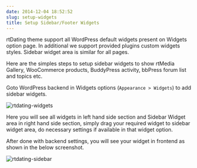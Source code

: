 ```yaml
---
date: 2014-12-04 18:52:52
slug: setup-widgets
title: Setup Sidebar/Footer Widgets
---
```


rtDating theme support all WordPress default widgets present on Widgets option page. In additional we support provided plugins custom widgets styles. Sidebar widget area is similar for all pages.

Here are the simples steps to setup sidebar widgets to show rtMedia Gallery, WooCommerce products, BuddyPress activity, bbPress forum list and topics etc.

Goto WordPress backend in Widgets options (`Appearance > Widgets`) to add sidebar widgets.

![rtdating-widgets](https://cloud.githubusercontent.com/assets/1140315/5298973/3936bbb2-7be8-11e4-9ae4-18a038b2e64c.png)

Here you will see all widgets in left hand side section and Sidebar Widget area in right hand side section, simply drag your required widget to sidebar widget area, do necessary settings if available in that widget option.

After done with backend settings, you will see your widget in frontend as shown in the below screenshot.

![rtdating-sidebar](https://cloud.githubusercontent.com/assets/1140315/5299085/478f1ed8-7be9-11e4-8a82-45a37fabc8ac.png)
